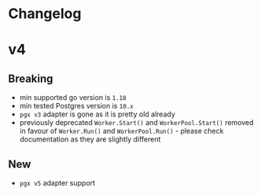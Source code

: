 # Changelog

# v4

## Breaking

- min supported go version is `1.18`
- min tested Postgres version is `10.x`
- `pgx v3` adapter is gone as it is pretty old already
- previously deprecated `Worker.Start()` and `WorkerPool.Start()` removed in favour of `Worker.Run()`
  and `WorkerPool.Run()` - please check documentation as they are slightly different

## New

- `pgx v5` adapter support
